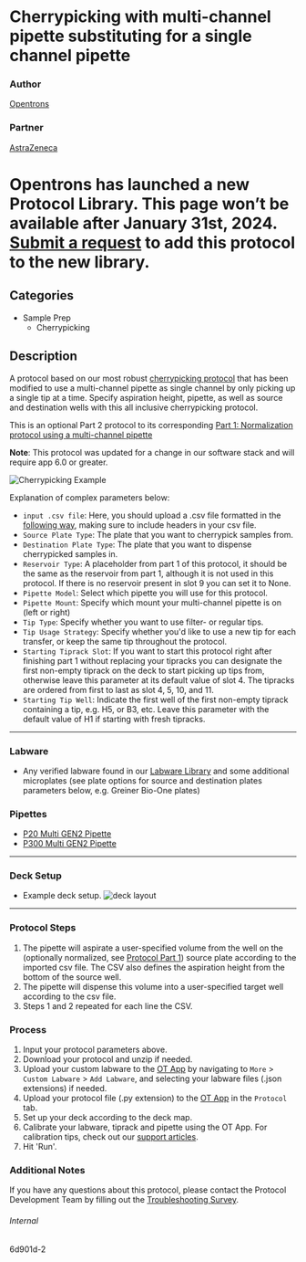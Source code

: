 # Cherrypicking with multi-channel pipette substituting for a single channel pipette

### Author
[Opentrons](https://opentrons.com/)

### Partner
[AstraZeneca](https://www.astrazeneca.com/)


# Opentrons has launched a new Protocol Library. This page won’t be available after January 31st, 2024. [Submit a request](https://docs.google.com/forms/d/e/1FAIpQLSdYYp9QCKow4nn0KlCVsMS3HX0eJ0N9O7-erajKvcpT0lWbSg/viewform) to add this protocol to the new library.

## Categories
* Sample Prep
	* Cherrypicking

## Description

A protocol based on our most robust [cherrypicking protocol](https://protocols.opentrons.com/protocol/cherrypicking) that has been modified to use a multi-channel pipette as single channel by only picking up a single tip at a time. Specify aspiration height, pipette, as well as source and destination wells with this all inclusive cherrypicking protocol.

This is an optional Part 2 protocol to its corresponding [Part 1: Normalization protocol using a multi-channel pipette](https://protocols.opentrons.com/protocol/6d901d)

**Note**: This protocol was updated for a change in our software stack and will require app 6.0 or greater.

![Cherrypicking Example](https://opentrons-protocol-library-website.s3.amazonaws.com/custom-README-images/cherrypicking/cherrypicking_example.png)

Explanation of complex parameters below:

* `input .csv file`: Here, you should upload a .csv file formatted in the [following way](https://opentrons-protocol-library-website.s3.amazonaws.com/custom-README-images/6d901d/2/example.csv), making sure to include headers in your csv file.
* `Source Plate Type`: The plate that you want to cherrypick samples from.
* `Destination Plate Type`: The plate that you want to dispense cherrypicked samples in.
* `Reservoir Type`: A placeholder from part 1 of this protocol, it should be the same as the reservoir from part 1, although it is not used in this protocol. If there is no reservoir present in slot 9 you can set it to None.
* `Pipette Model`: Select which pipette you will use for this protocol.
* `Pipette Mount`: Specify which mount your multi-channel pipette is on (left or right)
* `Tip Type`: Specify whether you want to use filter- or regular tips.
* `Tip Usage Strategy`: Specify whether you'd like to use a new tip for each transfer, or keep the same tip throughout the protocol.
* `Starting Tiprack Slot`: If you want to start this protocol right after finishing part 1 without replacing your tipracks you can designate the first non-empty tiprack on the deck to start picking up tips from, otherwise leave this parameter at its default value of slot 4. The tipracks are ordered from first to last as slot 4, 5, 10, and 11.
* `Starting Tip Well`: Indicate the first well of the first non-empty tiprack containing a tip, e.g. H5, or B3, etc. Leave this parameter with the default value of H1 if starting with fresh tipracks.

---

### Labware
* Any verified labware found in our [Labware Library](https://labware.opentrons.com/?category=wellPlate) and some additional microplates (see plate options for source and destination plates parameters below, e.g. Greiner Bio-One plates)

### Pipettes
* [P20 Multi GEN2 Pipette](https://shop.opentrons.com/8-channel-electronic-pipette/)
* [P300 Multi GEN2 Pipette](https://shop.opentrons.com/8-channel-electronic-pipette/)

---

### Deck Setup
* Example deck setup.
![deck layout](https://opentrons-protocol-library-website.s3.amazonaws.com/custom-README-images/6d901d/2/example_deck.jpg)

---

### Protocol Steps
1. The pipette will aspirate a user-specified volume from the well on the (optionally normalized, see [Protocol Part 1](https://protocols.opentrons.com/protocol/6d901d)) source plate according to the imported csv file. The CSV also defines the aspiration height from the bottom of the source well.
2. The pipette will dispense this volume into a user-specified target well according to the csv file.
3. Steps 1 and 2 repeated for each line the CSV.

### Process
1. Input your protocol parameters above.
2. Download your protocol and unzip if needed.
3. Upload your custom labware to the [OT App](https://opentrons.com/ot-app) by navigating to `More` > `Custom Labware` > `Add Labware`, and selecting your labware files (.json extensions) if needed.
4. Upload your protocol file (.py extension) to the [OT App](https://opentrons.com/ot-app) in the `Protocol` tab.
5. Set up your deck according to the deck map.
6. Calibrate your labware, tiprack and pipette using the OT App. For calibration tips, check out our [support articles](https://support.opentrons.com/en/collections/1559720-guide-for-getting-started-with-the-ot-2).
7. Hit 'Run'.

### Additional Notes
If you have any questions about this protocol, please contact the Protocol Development Team by filling out the [Troubleshooting Survey](https://protocol-troubleshooting.paperform.co/).

###### Internal
6d901d-2
